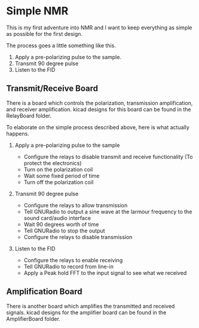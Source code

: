 Simple NMR
==============
This is my first adventure into NMR and I want to keep everything as simple as possible for the first design. 

The process goes a little something like this.

1. Apply a pre-polarizing pulse to the sample.
2. Transmit 90 degree pulse
3. Listen to the FID

Transmit/Receive Board
----------

There is a board which controls the polarization, transmission amplification, and receiver amplification. kicad designs for this board can be found in the RelayBoard folder.


To elaborate on the simple process described above, here is what actually happens.

1. Apply a pre-polarizing pulse to the sample
	- Configure the relays to disable transmit and receive functionality (To protect the electronics)
	- Turn on the polarization coil
	- Wait some fixed period of time
	- Turn off the polarization coil 

2. Transmit 90 degree pulse
	- Configure the relays to allow transmission
	- Tell GNURadio to output a sine wave at the larmour frequency to the sound card/audio interface
	- Wait 90 degrees worth of time
	- Tell GNURadio to stop the output
	- Configure the relays to disable transmission

3. Listen to the FID
	- Configure the relays to enable receiving
	- Tell GNURadio to record from line-in 
	- Apply a Peak hold FFT to the input signal to see what we received

Amplification Board
------------

There is another board which amplifies the transmitted and received signals. kicad designs for the amplifier board can be found in the AmplifierBoard folder.  
